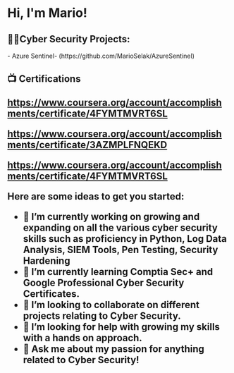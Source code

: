 <h1>Hi, I'm Mario!
<h2>👨‍💻Cyber Security Projects:</h2>
- Azure Sentinel- (https://github.com/MarioSelak/AzureSentinel)




<h2>📺 Certifications

https://www.coursera.org/account/accomplishments/certificate/4FYMTMVRT6SL
  
https://www.coursera.org/account/accomplishments/certificate/3AZMPLFNQEKD

https://www.coursera.org/account/accomplishments/certificate/4FYMTMVRT6SL
  
Here are some ideas to get you started:

- 🔭 I’m currently working on growing and expanding on all the various cyber security skills such as proficiency in Python, Log Data Analysis, SIEM Tools, Pen Testing, Security Hardening
- 🌱 I’m currently learning Comptia Sec+ and Google Professional Cyber Security Certificates.
- 👯 I’m looking to collaborate on different projects relating to Cyber Security.
- 🤔 I’m looking for help with growing my skills with a hands on approach.
- 💬 Ask me about my passion for anything related to Cyber Security!
